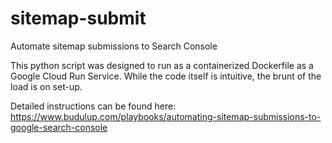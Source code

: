 # sitemap-submit
 Automate sitemap submissions to Search Console

This python script was designed to run as a containerized Dockerfile as a Google Cloud Run Service. While the code itself is intuitive, the brunt of the load is on set-up. 

Detailed instructions can be found here: https://www.budulup.com/playbooks/automating-sitemap-submissions-to-google-search-console